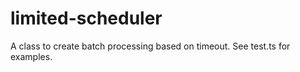 # limited-scheduler

A class to create batch processing based on timeout.
See test.ts for examples.
